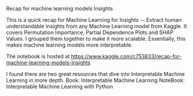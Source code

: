 Recap for machine learning models Insights

This is a quick recap for Machine Learning for Insights -- Extract human understandable insights from any Machine Learning model from Kaggle.
It covers Permutation Importance, Partial Dependence Plots and SHAP Values. I grouped them together to make it more scalable. Essentially, this makes machine learning models more interpretable.

The notebook is hosted at https://www.kaggle.com/c753833/recap-for-machine-learning-models-insights

I found there are two great resources that dive into Interpretable Machine Learning in more depth.
Book: Interpretable Machine Learning
NoteBook: Interpretable Machine Learning with Python
